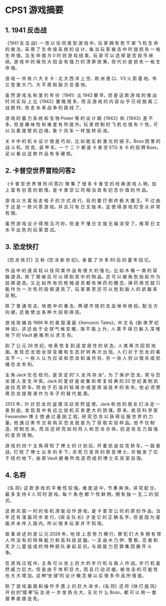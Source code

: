 # CPS1 游戏摘要


## 1. 1941 反击战

《1941 反 击 战》一 改 以 往 同 类 型 游 戏 中，玩 家 拥 有 若 干 架 飞 机 生 命 的 做 法，采 用 了 生 命 值 系 统 的 设 计，每 当 玩 家 被 击 中 时 就 损 失 一 格 生 命 值，当 生 命 值 为 0 时 则 游 戏 结 束，玩 家 可 以 选 择 是 否 投 币 继 续。游 戏 中 的 保 险 大 招 会 有 强 力 的 清 屏 效 果，但 代 价 是 损 失 一 格 生 命 值。

游 戏 一 共 有 六 大 关 卡：北 大 西 洋 上 空、欧 洲 港 口、V3 火 箭 基 地、布 兰 登 堡 大 门、大 平 原 和 敌 方 总 基 地。

虽 然 游 戏 名 称 里 的 年 份（1941）比 1942 要 早，但 是 这 款 游 戏 的 推 出 时 间 实 际 上 比《1942》要 晚 很 多，而 且 游 戏 的 内 容 似 乎 已 经 脱 离 二 战 题 材，改 走 未 来 战 争 的 路 线 了。

游 戏 的 蓄 力 系 统 和 宝 物 Power 等 的 设 计 跟《1942》和《1943》差 不 多，但 是 趣 味 性 和 难 度 有 所 提 升。玩 家 控 制 的 飞 机 也 很 有 个 性，可 以 沿 着 崖 壁 的 边 缘，象 个 风 车 一 样 旋 转 前 进。

关 卡 中 的 机 关 设 计 很 是 巧 妙，比 如 能 反 射 激 光 的 镜 子。Boss 团 里 的 战 斗 机、坦 克、装 甲 车，一 个 二 个 都 是 卡 普 空 STG 关 卡 的 招 牌 Boss，足 以 看 出 这 款 作 品 有 多 硬 核。


## 2. 卡普空世界冒险问答2

《卡 普 空 世 界 冒 险 问 答2》聚 集 了 很 多 卡 普 空 的 经 典 游 戏 人 物，加 上 富 有 创 意 的 剧 情，是 卡 普 空 公 司 相 当 具 有 纪 念 价 值 的 作 品。

游 戏 以 大 富 翁 走 格 子 的 方 式 进 行，目 的 要 打 倒 终 极 大 魔 王。不 过 由 于 这 是 一 款 问 答 游 戏，并 且 只 有 日 文 版 本，这 使 得 游 戏 的 受 众 非 常 有 限。

虽 然 游 戏 设 计 得 相 当 巧 妙，但 是 不 懂 日 文 就 无 福 消 受 了，推 荐 日 文 水 平 出 色 的 玩 家 尝 试。


## 3. 恐龙快打

《恐 龙 快 打》又 称《恐 龙 新 世 纪》，承 载 了 许 多 80 后 的 童 年 回 忆。

作 品 中 的 道 具 较 以 往 同 类 作 品 有 很 大 的 强 化。比 如 木 桶 一 类 的 容 器 道 具，除 了 砸 破 后 可 以 得 到 其 中 的 物 品，还 可 以 被 角 色 抬 起 作 为 投 掷 道 具。又 比 如 所 有 的 枪 械 道 具 都 有 弹 药 的 概 念，弹 药 用 完 就 只 能 作 为 一 次 性 的 投 掷 道 具 了，玩 家 甚 至 还 可 以 抢 到 敌 人 的 武 器 来 反 制。

除 了 普 通 攻 击、快 跑 中 的 重 击、两 键 齐 按 的 去 血 保 命 绝 招，配 合 方 向 键，还 能 使 出 各 种 大 招 和 摔 技。

游 戏 改 编 自 1986 年 的 美 国 漫 画《Xenozoic Tales》，中 文 名《新 侏 罗 纪 神 话》，讲 述 由 于 全 球 气 候 变 暖，海 平 面 上 升，人 类 不 得 已 躲 入 深 埋 地 下 的 Vault 避 难 所 以 求 生 存。

到 了 公 元 26 世 纪，地 表 恢 复 到 适 宜 居 住 的 状 态，人 类 再 次 回 到 地 面，发 现 恐 龙 因 全 球 变 暖 和 生 态 好 转 再 次 出 现。人 们 对 于 恐 龙 的 看 法 不 一，一 些 人 认 为 应 该 和 恐 龙 和 谐 共 存，另 一 些 人 则 以 猎 杀 或 抓 捕 恐 龙 牟 利。

主 角 Jack 住 在 纽 约，是 坚 定 的“人 龙 共 存 派”，为 了 保 护 恐 龙，常 与 恐 龙 猎 人 发 生 冲 突。Jack 的 爱 好 是 收 集 和 修 复 经 典 的 20 世 纪 美 制 凯 迪 拉 克 轿 车，但 由 于 石 油 的 枯 竭 亦 或 是 炼 油 技 术 的 丧 失，他 必 须 使 用 恐 龙 提 取 液 作 为 车 子 的 替 代 能 源。

2513 年，针 对 恐 龙 的 盗 猎 活 动 突 然 猛 增，Jack 和 他 的 朋 友 们 决 定 一 查 到 底，发 现 其 中 有 远 比 投 机 买 卖 更 大 的 阴 谋。原 来，疯 狂 科 学 家 Fessenden 博 士 想 通 过 基 因 工 程，研 究 恐 龙 以 获 得 征 服 世 界 的 力 量。他 通 过 黑 市 交 易 购 买 恐 龙 就 是 为 了 获 取 实 验 样 品。他 不 仅 制 造、控 制 恐 龙，而 且 还 研 究 如 何 将 人 和 恐 龙 合 体，创 造 攻 击 力 超 强 的 变 异 怪 物。

游 戏 的 四 个 主 角 得 知 了 博 士 的 计 划 后，开 着 凯 迪 拉 克 轿 车，一 路 奋 战，打 败 了 博 士 众 多 的 手 下，杀 死 已 变 异 的 邪 恶 博 士，并 触 发 了 位 于 纽 约 地 下，由 原 Vault 避 难 所 改 造 而 成 的 博 士 实 验 室 自 毁。


## 4. 名将

《名 将》这 款 游 戏 的 平 衡 性 较 强，难 度 适 中，节 奏 爽 快，讲 究 配 合，最 多 支 持 4 人 同 时 游 戏，每 个 角 色 都 个 性 鲜 明，拥 有 独 一 无 二 的 招 式。

这 款 风 靡 一 时 的 街 机 清 版 动 作 游 戏，是 卡 普 空 公 司 的 原 创 作 品，当 年 还 有 漫 画 同 步 发 行，《突 击 队 长》才 是 它 的 正 确 名 字，但 是 因 为 漫 画 并 未 传 入 国 内，所 以 很 多 玩 家 并 不 知 晓。

故 事 讲 述 的 是 公 元 2026 年，地 球 上 恶 势 力 横 行，罪 犯 们 大 多 拥 有 常 人 所 没 有 的 特 殊 能 力 和 高 科 技 武 器。一 支 由 木 乃 伊、警 察、忍 者 和 天 才 儿 童 组 成 的 特 种 部 队 奋 起 反 抗，与 超 能 力 犯 罪 集 团 展 开 斗 争。

在 游 戏 过 程 中，主 角 可 以 坐 上 巨 大 的 步 行 机 与 敌 人 作 战，步 行 机 虽 然 威 力 巨 大，但 是 由 于 体 积 巨 大，而 且 行 动 迟 缓，被 攻 击 的 可 能 性 也 大 大 增 加，这 种“坐 骑”的 设 计 概 念 被 以 后 很 多 作 品 所 借 鉴。

除 了 游 戏 画 面 和 操 作 手 感 上 的 巨 大 进 步，《名 将》还 将《快 打 旋 风》开 创 的“摆 拳”玩 法 进 一 步 发 扬 光 大，无 论 什 么 Boss，都 可 以 用 一 套 摆 拳 直 接 连 死。
	 	
